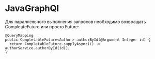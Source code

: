 # JavaGraphQl
Для параллельного выполнения запросов необходимо возвращать CompleateFuture или просто Future:
```
@QueryMapping
public CompletableFuture<Author> authorById(@Argument Integer id) {
  return CompletableFuture.supplyAsync(() -> authorService.authorById(id));
}
```
